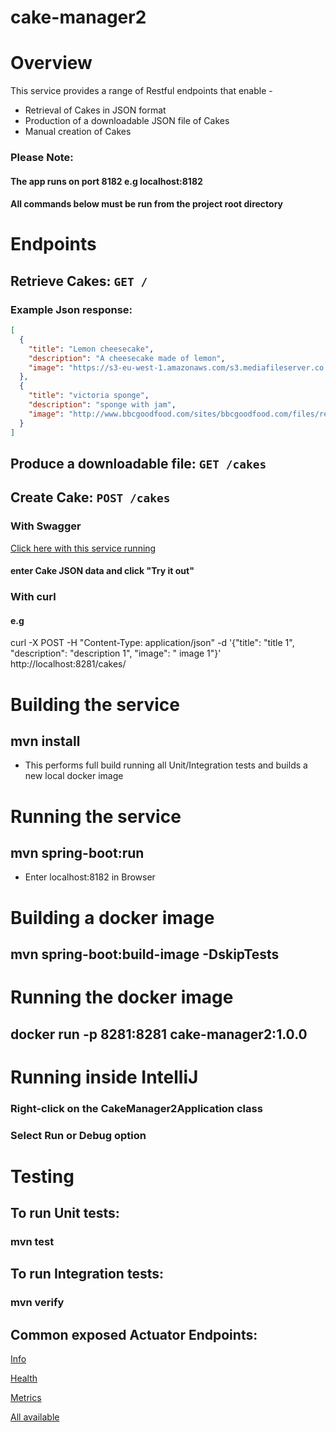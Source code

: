 # cake-manager2

# Overview

This service provides a range of Restful endpoints that enable -

* Retrieval of Cakes in JSON format
* Production of a downloadable JSON file of Cakes
* Manual creation of Cakes

### Please Note:

#### The app runs on port 8182 e.g localhost:8182

#### All commands below must be run from the project root directory

# Endpoints

## Retrieve Cakes: `GET /`

### Example Json response:

```json
[
  {
    "title": "Lemon cheesecake",
    "description": "A cheesecake made of lemon",
    "image": "https://s3-eu-west-1.amazonaws.com/s3.mediafileserver.co.uk/carnation/WebFiles/RecipeImages/lemoncheesecake_lg.jpg"
  },
  {
    "title": "victoria sponge",
    "description": "sponge with jam",
    "image": "http://www.bbcgoodfood.com/sites/bbcgoodfood.com/files/recipe_images/recipe-image-legacy-id--1001468_10.jpg"
  }
]
```

## Produce a downloadable file: `GET /cakes`

## Create Cake: `POST /cakes`

### With Swagger

[Click here with this service running](http://localhost:8281/swagger-ui.html#!/cake45endpoint/createCakeUsingPOST)

#### enter Cake JSON data and click "Try it out"

### With curl

#### e.g

curl -X POST -H "Content-Type: application/json" -d '{"title": "title 1", "description": "description 1", "image": "
image 1"}' http://localhost:8281/cakes/

# Building the service

## mvn install

* This performs full build running all Unit/Integration tests and builds a new local docker image

# Running the service

## mvn spring-boot:run

* Enter localhost:8182 in Browser

# Building a docker image

## mvn spring-boot:build-image -DskipTests

# Running the docker image

## docker run -p 8281:8281 cake-manager2:1.0.0

# Running inside IntelliJ

### Right-click on the CakeManager2Application class

### Select Run or Debug option

# Testing

## To run Unit tests:

### mvn test

## To run Integration tests:

### mvn verify

## Common exposed Actuator Endpoints:

[Info](http://localhost:8281/actuator/info)

[Health](http://localhost:8281/actuator/health)

[Metrics](http://localhost:8281/actuator/metrics)

[All available](http://localhost:8281/actuator)

